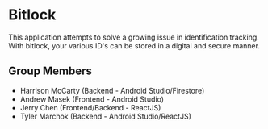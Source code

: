 # Bitlock
This application attempts to solve a growing issue in identification tracking. With bitlock, your various ID's can be stored in a digital and secure manner. 

## Group Members
- Harrison McCarty (Backend - Android Studio/Firestore)
- Andrew Masek (Frontend - Android Studio)
- Jerry Chen (Frontend/Backend - ReactJS)
- Tyler Marchok (Backend - Android Studio/ReactJS)
